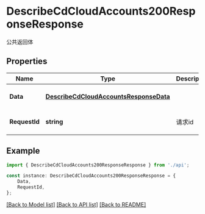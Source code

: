 # DescribeCdCloudAccounts200ResponseResponse

公共返回体

## Properties

Name | Type | Description | Notes
------------ | ------------- | ------------- | -------------
**Data** | [**DescribeCdCloudAccountsResponseData**](DescribeCdCloudAccountsResponseData.md) |  | [optional] [default to undefined]
**RequestId** | **string** | 请求id | [optional] [default to 'xxxxx']

## Example

```typescript
import { DescribeCdCloudAccounts200ResponseResponse } from './api';

const instance: DescribeCdCloudAccounts200ResponseResponse = {
    Data,
    RequestId,
};
```

[[Back to Model list]](../README.md#documentation-for-models) [[Back to API list]](../README.md#documentation-for-api-endpoints) [[Back to README]](../README.md)
